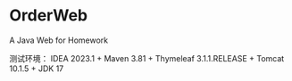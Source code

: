 # OrderWeb
A Java Web for Homework

测试环境：
IDEA 2023.1 + Maven 3.81 + Thymeleaf 3.1.1.RELEASE + Tomcat 10.1.5 + JDK 17
